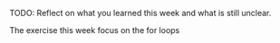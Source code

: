 TODO: Reflect on what you learned this week and what is still unclear.

The exercise this week focus on the for loops 